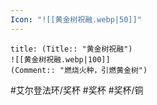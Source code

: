 ```yaml
---
Icon: "![[黄金树祝融.webp|50]]"
---
```

```ad-common-bronze-trophy
title: (Title:: "黄金树祝融")
![[黄金树祝融.webp|100]]
(Comment:: "燃烧火种，引燃黄金树")
```

#艾尔登法环/奖杯 #奖杯 #奖杯/铜
